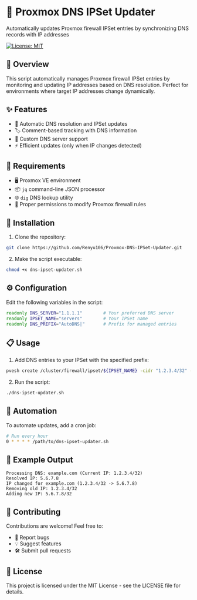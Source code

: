 # 🔄 Proxmox DNS IPSet Updater

Automatically updates Proxmox firewall IPSet entries by synchronizing DNS records with IP addresses

[![License: MIT](https://img.shields.io/badge/License-MIT-yellow.svg)](https://opensource.org/licenses/MIT)

## 📝 Overview

This script automatically manages Proxmox firewall IPSet entries by monitoring and updating IP addresses based on DNS resolution. Perfect for environments where target IP addresses change dynamically.

## ✨ Features

- 🔄 Automatic DNS resolution and IPSet updates
- 🏷️ Comment-based tracking with DNS information
- 🎯 Custom DNS server support
- ⚡ Efficient updates (only when IP changes detected)

## 🔧 Requirements

- 🖥️ Proxmox VE environment
- 📦 `jq` command-line JSON processor
- 🌐 `dig` DNS lookup utility
- 🔑 Proper permissions to modify Proxmox firewall rules

## 🚀 Installation

1. Clone the repository:
```bash
git clone https://github.com/Renyu106/Proxmox-DNS-IPSet-Updater.git
```

2. Make the script executable:
```bash
chmod +x dns-ipset-updater.sh
```

## ⚙️ Configuration

Edit the following variables in the script:

```bash
readonly DNS_SERVER="1.1.1.1"        # Your preferred DNS server
readonly IPSET_NAME="servers"        # Your IPSet name
readonly DNS_PREFIX="AutoDNS|"       # Prefix for managed entries
```

## 📋 Usage

1. Add DNS entries to your IPSet with the specified prefix:
```bash
pvesh create /cluster/firewall/ipset/${IPSET_NAME} -cidr "1.2.3.4/32" -comment "AutoDNS|example.com"
```

2. Run the script:
```bash
./dns-ipset-updater.sh
```

## 🔄 Automation

To automate updates, add a cron job:

```bash
# Run every hour
0 * * * * /path/to/dns-ipset-updater.sh
```

## 📝 Example Output

```
Processing DNS: example.com (Current IP: 1.2.3.4/32)
Resolved IP: 5.6.7.8
IP changed for example.com (1.2.3.4/32 -> 5.6.7.8)
Removing old IP: 1.2.3.4/32
Adding new IP: 5.6.7.8/32
```

## 🤝 Contributing

Contributions are welcome! Feel free to:
- 🐛 Report bugs
- 💡 Suggest features
- 🛠️ Submit pull requests

## 📄 License

This project is licensed under the MIT License - see the LICENSE file for details.
